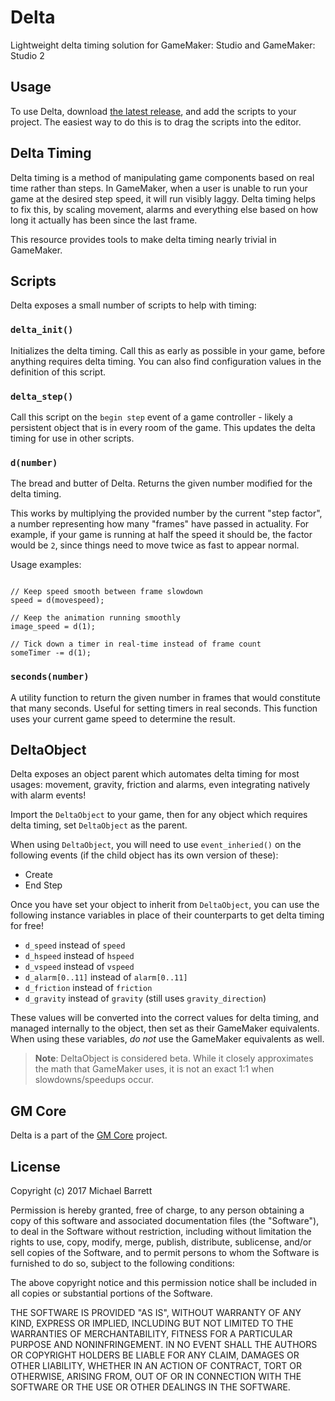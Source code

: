 # Delta

Lightweight delta timing solution for GameMaker: Studio and GameMaker: Studio 2

## Usage

To use Delta, download [the latest release](https://github.com/gm-core/delta/releases), and add the scripts to your project. The easiest way to do this is to drag the scripts into the editor.

## Delta Timing

Delta timing is a method of manipulating game components based on real time rather than steps. In GameMaker, when a user is unable to run your game at the desired step speed, it will run visibly laggy. Delta timing helps to fix this, by scaling movement, alarms and everything else based on how long it actually has been since the last frame.

This resource provides tools to make delta timing nearly trivial in GameMaker.

## Scripts

Delta exposes a small number of scripts to help with timing:

### `delta_init()`

Initializes the delta timing. Call this as early as possible in your game, before anything requires delta timing. You can also find configuration values in the definition of this script.

### `delta_step()`

Call this script on the `begin step` event of a game controller - likely a persistent object that is in every room of the game. This updates the delta timing for use in other scripts.

### `d(number)`

The bread and butter of Delta. Returns the given number modified for the delta timing.

This works by multiplying the provided number by the current "step factor", a number representing how many "frames" have passed in actuality. For example, if your game is running at half the speed it should be, the factor would be `2`, since things need to move twice as fast to appear normal.

Usage examples:

```gml

// Keep speed smooth between frame slowdown
speed = d(movespeed);

// Keep the animation running smoothly
image_speed = d(1);

// Tick down a timer in real-time instead of frame count
someTimer -= d(1);
```

### `seconds(number)`

A utility function to return the given number in frames that would constitute that many seconds. Useful for setting timers in real seconds. This function uses your current game speed to determine the result.

## DeltaObject

Delta exposes an object parent which automates delta timing for most usages: movement, gravity, friction and alarms, even integrating natively with alarm events!

Import the `DeltaObject` to your game, then for any object which requires delta timing, set `DeltaObject` as the parent.

When using `DeltaObject`, you will need to use `event_inheried()` on the following events (if the child object has its own version of these):

* Create
* End Step

Once you have set your object to inherit from `DeltaObject`, you can use the following instance variables in place of their counterparts to get delta timing for free!

* `d_speed` instead of `speed`
* `d_hspeed` instead of `hspeed`
* `d_vspeed` instead of `vspeed`
* `d_alarm[0..11]` instead of `alarm[0..11]`
* `d_friction` instead of `friction`
* `d_gravity` instead of `gravity` (still uses `gravity_direction`)

These values will be converted into the correct values for delta timing, and managed internally to the object, then set as their GameMaker equivalents. When using these variables, *do not* use the GameMaker equivalents as well.

> **Note**: DeltaObject is considered beta. While it closely approximates the math that GameMaker uses, it is not an exact 1:1 when slowdowns/speedups occur.

## GM Core

Delta is a part of the [GM Core](https://github.com/gm-core) project.

## License

Copyright (c) 2017 Michael Barrett

Permission is hereby granted, free of charge, to any person obtaining a copy
of this software and associated documentation files (the "Software"), to deal
in the Software without restriction, including without limitation the rights
to use, copy, modify, merge, publish, distribute, sublicense, and/or sell
copies of the Software, and to permit persons to whom the Software is
furnished to do so, subject to the following conditions:

The above copyright notice and this permission notice shall be included in all
copies or substantial portions of the Software.

THE SOFTWARE IS PROVIDED "AS IS", WITHOUT WARRANTY OF ANY KIND, EXPRESS OR
IMPLIED, INCLUDING BUT NOT LIMITED TO THE WARRANTIES OF MERCHANTABILITY,
FITNESS FOR A PARTICULAR PURPOSE AND NONINFRINGEMENT. IN NO EVENT SHALL THE
AUTHORS OR COPYRIGHT HOLDERS BE LIABLE FOR ANY CLAIM, DAMAGES OR OTHER
LIABILITY, WHETHER IN AN ACTION OF CONTRACT, TORT OR OTHERWISE, ARISING FROM,
OUT OF OR IN CONNECTION WITH THE SOFTWARE OR THE USE OR OTHER DEALINGS IN THE
SOFTWARE.
